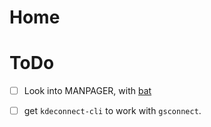 Home
===============================================================================

ToDo
===============================================================================
 * [ ] Look into MANPAGER, with [bat](https://crates.io/crates/bat)
 * [ ] get `kdeconnect-cli` to work with `gsconnect`.

